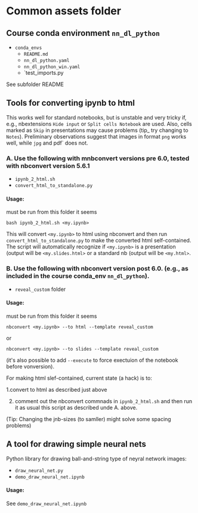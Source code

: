 # Common assets folder

## Course conda environment `nn_dl_python`

- `conda_envs`
  - `README.md`
  - `nn_dl_python.yaml`
  - `nn_dl_python_win.yaml`
  - `test_imports.py

See subfolder README

## Tools for converting ipynb to html

This works well for standard notebooks, but is unstable and very
tricky if, e.g., nbextensions `Hide input` or `Split cells Notebook`
are used. Also, cells marked as `Skip` in presentations may cause
problems (tip_ try changing to `Notes`). Preliminary observations
suggest that images in format `png` works well, while `jpg` and
pdf` does not.

### A. Use the following with mnbconvert versions pre 6.0, tested with nbconvert version 5.6.1

- `ipynb_2_html.sh`
- `convert_html_to_standalone.py`

#### Usage:

must be run from this folder it seems

```
bash ipynb_2_html.sh <my.ipynb>
```

This will convert `<my.ipynb>` to html using nbconvert and then run
`convert_html_to_standalone.py` to make the converted html
self-contained. The script will automatically recognize if
`<my.ipynb>` is a presentation (output will be `<my.slides.html>` or a
standard nb (output will be `<my.html>`.

### B. Use the following with nbconvert version post 6.0. (e.g., as included in the course conda_env `nn_dl_python`).

- `reveal_custom` folder

#### Usage:

must be run from this folder it seems

```
nbconvert <my.ipynb> --to html --template reveal_custom
```

or

```
nbconvert <my.ipynb> --to slides --template reveal_custom
```

(it's also possible to add `--execute` to force exectuion of the notebook before vonversion).

For making html slef-contained, current state (a hack) is to:

1.convert to html as described just above

2. comment out the nbconvert commnads in `ipynb_2_html.sh` and then run it as usual this script as described unde A. above.

(Tip: Changing the jnb-sizes (to samller) might solve some spacing problems)


## A tool for drawing simple neural nets

Python library for drawing ball-and-string type of neyral network images:

- `draw_neural_net.py`
- `demo_draw_neural_net.ipynb`

#### Usage:

See `demo_draw_neural_net.ipynb`
